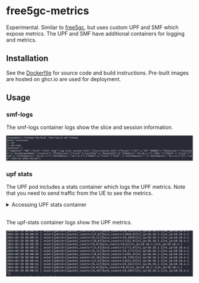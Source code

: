 # free5gc-metrics
Experimental. Similar to [free5gc](../free5gc/), but uses custom UPF and SMF which expose metrics. The UPF and SMF have additional containers for logging and metrics.

## Installation

See the [Dockerfile](../dockerfiles/free5gc-metrics/Dockerfile) for source code and build instructions. Pre-built images are hosted on ghcr.io are used for deployment.

## Usage


### smf-logs
The smf-logs container logs show the slice and session information.

![smf-logs](../images/smf-logs.png)

### upf stats
The UPF pod includes a stats container which logs the UPF metrics. Note that you need to send traffic from the UE to see the metrics.

<details>
<summary>Accessing UPF stats container</summary>

![upf-stats-no-traffic](../images/upf-stats-no-traffic.png)

</details>

<br>

The upf-stats container logs show the UPF metrics.

![upf-metrics](../images/upf-stats.png)